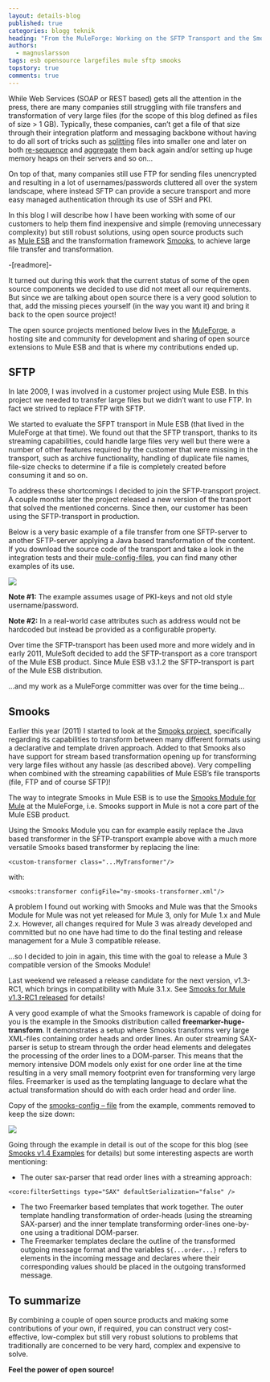 ```yaml
---
layout: details-blog
published: true
categories: blogg teknik
heading: "From the MuleForge: Working on the SFTP Transport and the Smooks Module"
authors:
  - magnuslarsson
tags: esb opensource largefiles mule sftp smooks
topstory: true
comments: true
---
```


While Web Services (SOAP or REST based) gets all the attention in the press, there are many companies still struggling with file transfers and transformation of very large files (for the scope of this blog defined as files of size > 1 GB). Typically, these companies, can’t get a file of that size through their integration platform and messaging backbone without having to do all sort of tricks such as [splitting](http://www.enterpriseintegrationpatterns.com/Sequencer.html) files into smaller one and later on both [re-sequence](http://www.enterpriseintegrationpatterns.com/Resequencer.html) and [aggregate](http://www.enterpriseintegrationpatterns.com/Aggregator.html) them back again and/or setting up huge memory heaps on their servers and so on…

On top of that, many companies still use FTP for sending files unencrypted and resulting in a lot of usernames/passwords cluttered all over the system landscape, where instead SFTP can provide a secure transport and more easy managed authentication through its use of SSH and PKI.

In this blog I will describe how I have been working with some of our customers to help them find inexpensive and simple (removing unnecessary complexity) but still robust solutions, using open source products such as [Mule ESB](http://www.mulesoft.org/) and the transformation framework [Smooks](http://www.smooks.org/), to achieve large file transfer and transformation.

-[readmore]-

It turned out during this work that the current status of some of the open source components we decided to use did not meet all our requirements. But since we are talking about open source there is a very good solution to that, add the missing pieces yourself (in the way you want it) and bring it back to the open source project!

The open source projects mentioned below lives in the [MuleForge](http://www.mulesoft.org/muleforge), a hosting site and community for development and sharing of open source extensions to Mule ESB and that is where my contributions ended up.

## SFTP
In late 2009, I was involved in a customer project using Mule ESB. In this project we needed to transfer large files but we didn’t want to use FTP. In fact we strived to replace FTP with SFTP.

We started to evaluate the SFPT transport in Mule ESB (that lived in the MuleForge at that time). We found out that the SFTP transport, thanks to its streaming capabilities, could handle large files very well but there were a number of other features required by the customer that were missing in the transport, such as archive functionality, handling of duplicate file names, file-size checks to determine if a file is completely created before consuming it and so on.

To address these shortcomings I decided to join the SFTP-transport project. A couple months later the project released a new version of the transport that solved the mentioned concerns. Since then, our customer has been using the SFTP-transport in production.

Below is a very basic example of a file transfer from one SFTP-server to another SFTP-server applying a Java based transformation of the content. If you download the source code of the transport and take a look in the integration tests and their [mule-config-files](http://svn.codehaus.org/mule/branches/mule-3.x/transports/sftp/src/test/resources/), you can find many other examples of its use.

![](/assets/blogg/from-the-muleforge-working-on-the-sftp-transport-and-the-smooks-module/Skärmavbild-2011-09-27-kl.-23.47.24.png)

**Note #1:** The example assumes usage of PKI-keys and not old style username/password.

**Note #2:** In a real-world case attributes such as address would not be hardcoded but instead be provided as a configurable property.

Over time the SFTP-transport has been used more and more widely and in early 2011, MuleSoft decided to add the SFTP-transport as a core transport of the Mule ESB product. Since Mule ESB v3.1.2 the SFTP-transport is part of the Mule ESB distribution.

…and my work as a MuleForge committer was over for the time being…

## Smooks
Earlier this year (2011) I started to look at the [Smooks project](http://www.smooks.org/), specifically regarding its capabilities to transform between many different formats using a declarative and template driven approach. Added to that Smooks also have support for stream based transformation opening up for transforming very large files without any hassle (as described above). Very compelling when combined with the streaming capabilities of Mule ESB’s file transports (file, FTP and of course SFTP)!

The way to integrate Smooks in Mule ESB is to use the [Smooks Module for Mule](http://www.mulesoft.org/documentation/display/SMOOKS/Home) at the MuleForge, i.e. Smooks support in Mule is not a core part of the Mule ESB product.

Using the Smooks Module you can for example easily replace the Java based transformer in the SFTP-transport example above with a much more versatile Smooks based transformer by replacing the line:

~~~ markup
<custom-transformer class="...MyTransformer"/>
~~~

with:

~~~ markup
<smooks:transformer configFile="my-smooks-transformer.xml"/>
~~~

A problem I found out working with Smooks and Mule was that the Smooks Module for Mule was not yet released for Mule 3, only for Mule 1.x and Mule 2.x. However, all changes required for Mule 3 was already developed and committed but no one have had time to do the final testing and release management for a Mule 3 compatible release.

…so I decided to join in again, this time with the goal to release a Mule 3 compatible version of the Smooks Module!

Last weekend we released a release candidate for the next version, v1.3-RC1, which brings in compatibility with Mule 3.1.x. See [Smooks for Mule v1.3-RC1 released](http://www.mulesoft.org/documentation/display/SMOOKS/Smooks+for+Mule+1.3-RC1+released) for details!

A very good example of what the Smooks framework is capable of doing for you is the example in the Smooks distribution called **freemarker-huge-transform**. It demonstrates a setup where Smooks transforms very large XML-files containing order heads and order lines. An outer streaming SAX-parser is setup to stream through the order head elements and delegates the processing of the order lines to a DOM-parser. This means that the memory intensive DOM models only exist for one order line at the time resulting in a very small memory footprint even for transforming very large files. Freemarker is used as the templating language to declare what the actual transformation should do with each order head and order line.

Copy of the [smooks-config – file](https://github.com/smooks/smooks/blob/master/smooks-examples/freemarker-huge-transform/smooks-config.xml) from the example, comments removed to keep the size down:

![](/assets/blogg/from-the-muleforge-working-on-the-sftp-transport-and-the-smooks-module/Skärmavbild-2011-09-27-kl.-23.36.36.png)

Going through the example in detail is out of the scope for this blog (see [Smooks v1.4 Examples](http://www.smooks.org/mediawiki/index.php?title=Smooks_v1.4_Examples) for details) but some interesting aspects are worth mentioning:

- The outer sax-parser that read order lines with a streaming approach:

~~~ markup
<core:filterSettings type="SAX" defaultSerialization="false" />
~~~

- The two Freemarker based templates that work together. The outer template handling transformation of order-heads (using the streaming SAX-parser) and the inner template transforming order-lines one-by-one using a traditional DOM-parser.
- The Freemarker templates declare the outline of the transformed outgoing message format and the variables `${...order...}` refers to elements in the incoming message and declares where their corresponding values should be placed in the outgoing transformed message.

## To summarize
By combining a couple of open source products and making some contributions of your own, if required, you can construct very cost-effective, low-complex but still very robust solutions to problems that traditionally are concerned to be very hard, complex and expensive to solve.

**Feel the power of open source!**
